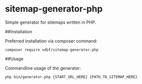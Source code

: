 # sitemap-generator-php
Simple generator for sitemaps written in PHP.

##Installation

Preferred installation via composer command:

```
composer require vdbf/sitemap-generator-php
```

##Usage

Commandline usage of the generator:

```
php bin/generator.php {START_URL_HERE} {PATH_TO_SITEMAP_HERE}
```